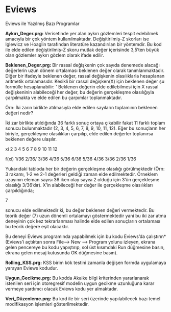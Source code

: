 # Eviews
Eviews ile Yazılmış Bazı Programlar

<b>Aykırı_Deger.prg:</b>
Verisetinde yer alan aykırı gözlemleri tespit edebilmek amacıyla bir çok yöntem kullanılmaktadır. Değişitirilmiş-Z skorları ise 
Iglewicz ve Hoaglin tarafından literatüre kazandırılan bir yöntemdir. Bu kod ile elde edilen değiştirilmiş-Z skoru mutlak değer içerisinde 3,5′ten büyük olan gözlemler aykırı gözlem olarak ifade edilir. 
<br>

<b>Beklenen_Deger.prg: </b>
Bir rassal değişkenin
çok sayıda denemede alacağı değerlerin uzun dönem ortalaması beklenen
değer olarak tanımlanmaktadır. Diğer bir ifadeyle beklenen değer, rassal
değişkenin olasılıklarla hesaplanan aritmetik ortalamasıdır. Kesikli bir rassal
değişken(X) için beklenen değer şu formülle hesaplanabilir:
'
Beklenen değerin elde edilebilmesi için X rassal
değişkeninin alabileceği her değer, bu değerin gerçekleşme olasılığıyla
çarpılmakta ve elde edilen bu çarpımlar toplanmaktadır.

Örn: İki zarın birlikte atılmasıyla elde edilen sayıların toplamının beklenen değeri
nedir?

İki zar birlikte atıldığında 36 farklı sonuç ortaya çıkabilir fakat 11
farklı toplam sonucu bulunmaktadır (2, 3, 4, 5, 6, 7, 8, 9, 10, 11, 12). Eğer
bu sonuçların her biriyle, gerçekleşme olasılıkları çarpılıp, elde edilen
değerler toplanırsa beklenen değere ulaşılır.

xi	2	3	4	5	6	7	8	9	10	11	12

f(xi)	1/36	 2/36/	 3/36	 4/36	 5/36	 6/36	 5/36	 4/36	 3/36	 2/36	 1/36

Yukarıdaki tabloda her bir değerin gerçekleşme olasılığı görülmektedir (Örn: 3 rakamı, 1-2 ve 2-1 değerleri geldiği zaman elde edilmektedir. Örneklem uzayının eleman sayısı 36 iken olay sayısı 2 olduğu için 3’ün gerçekleşme olasılığı 3/36’dır). X’in alabileceği her değer ile gerçekleşme olasılıkları çarpıldığında;

7

sonucu elde edilmektedir ki, bu değer beklenen değeri vermektedir. Bu
teorik değer (7) uzun dönemli ortalamayı göstermektedir yani bu iki zar atma
deneyinin çok kez tekrarlanması halinde elde edilen sonuçların ortalaması bu
teorik değere eşit olacaktır.

Bu deneyi Eviews programında yapabilmek için bu kodu Eviews’da çalıştırın* (Eviews’i açtıktan sonra File–> New –> Program yolunu izleyen, ekrana gelen pencereye bu kodu yapıştırıp, sol üst kısımdaki Run düğmesine basın, ekrana gelen mesaj kutusunda OK düğmesine basın).

<b>Rolling_KSS.prg:</b> KSS birim kök testini zamanla değişen formda uygulamaya yarayan Eviews kodudur.

<b>Uygun_Gecikme.prg:</b>
 Bu kodda Akaike bilgi kriterinden yararlanarak istenilen seri için otoregresif modelin uygun gecikme uzunluğuna karar vermeye yardımcı olacak Eviews kodu yer almaktadır.
 
 <b>Veri_Düzenleme.prg:</b> Bu kod ile bir seri üzerinde yapılabilecek bazı temel modifikasyon işlemleri gösterilmektedir.
